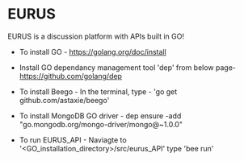 # EURUS
  EURUS is a discussion platform with APIs built in GO!

* To install GO -
https://golang.org/doc/install

* Install GO dependancy management tool 'dep' from below page-
https://github.com/golang/dep

* To install Beego -
In the terminal, type - 'go get github.com/astaxie/beego'

* To install MongoDB GO driver -
dep ensure -add "go.mongodb.org/mongo-driver/mongo@~1.0.0"


* To run EURUS_API -
Naviagte to '<GO_installation_directory>/src/eurus_API'
type 'bee run'
